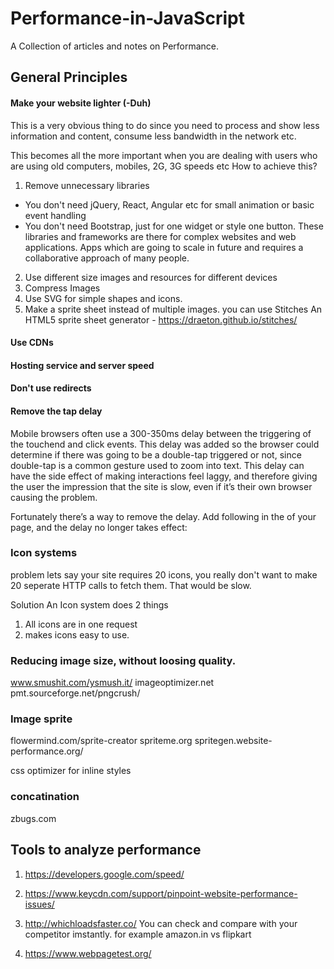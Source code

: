 # Performance-in-JavaScript
A Collection of articles and notes on Performance.

## General Principles
#### Make your website lighter (-Duh)
This is a very obvious thing to do since you need to process and show less information and content, consume less bandwidth in the network etc.

This becomes all the more important when you are dealing with users who are using old computers, mobiles, 2G, 3G speeds etc
How to achieve this?
1. Remove unnecessary libraries
 - You don't need jQuery, React, Angular etc for small animation or basic event handling
 - You don't need Bootstrap, just for one widget or style one button. These libraries and frameworks are there for complex websites and web applications. Apps which are going to scale in future and requires a collaborative approach of many people.

2. Use different size images and resources for different devices
3. Compress Images
4. Use SVG for simple shapes and icons.
5. Make a sprite sheet instead of multiple images.
    you can use Stitches An HTML5 sprite sheet generator - https://draeton.github.io/stitches/

#### Use CDNs

#### Hosting service and server speed

#### Don't use redirects

#### Remove the tap delay
Mobile browsers often use a 300-350ms delay between the triggering of the touchend and click events. This delay was added so the browser could determine if there was going to be a double-tap triggered or not, since double-tap is a common gesture used to zoom into text. This delay can have the side effect of making interactions feel laggy, and therefore giving the user the impression that the site is slow, even if it’s their own browser causing the problem.

Fortunately there’s a way to remove the delay. Add following in the <head> of your page, and the delay no longer takes effect:

<meta name="viewport" content="width=device-width">


### Icon systems
problem
lets say your site requires 20 icons, you really don't want to make 20 seperate HTTP calls to fetch them. That would be slow.

Solution
An Icon system does 2 things
1. All icons are in one request
2. makes icons easy to use.

### Reducing image size, without loosing quality.
www.smushit.com/ysmush.it/
imageoptimizer.net
pmt.sourceforge.net/pngcrush/

### Image sprite
flowermind.com/sprite-creator
spriteme.org
spritegen.website-performance.org/

css optimizer for inline styles

### concatination
zbugs.com

## Tools to analyze performance

1. https://developers.google.com/speed/

2. https://www.keycdn.com/support/pinpoint-website-performance-issues/

3. http://whichloadsfaster.co/
You can check and compare with your competitor imstantly. for example amazon.in vs flipkart

4. https://www.webpagetest.org/
